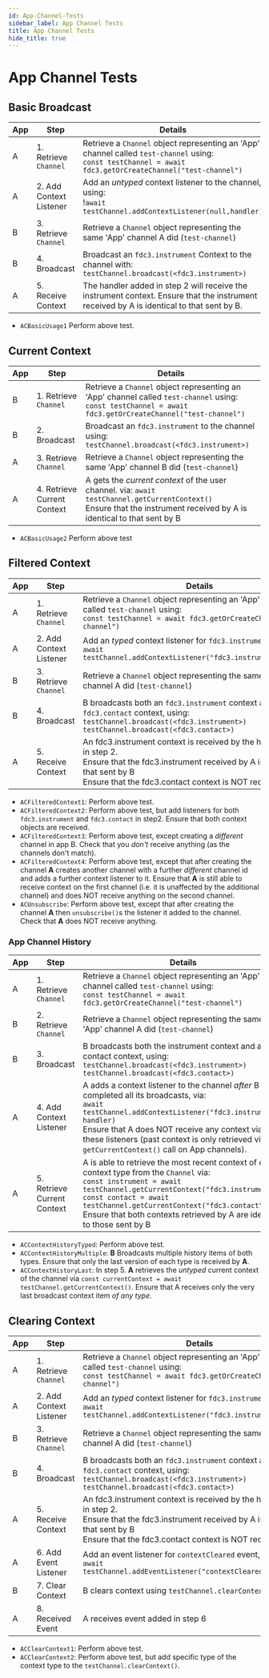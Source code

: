 ```yaml
---
id: App-Channel-Tests
sidebar_label: App Channel Tests
title: App Channel Tests
hide_title: true
---
```


# App Channel Tests  
<!-- markdownlint-disable MD033 -->

## Basic Broadcast

| App | Step                    | Details                                                                    |
|-----|-------------------------|----------------------------------------------------------------------------|
| A   | 1. Retrieve `Channel`   | Retrieve a `Channel` object representing an 'App' channel called `test-channel` using: <br />`const testChannel = await fdc3.getOrCreateChannel("test-channel")` |
| A   | 2. Add Context Listener | Add an _untyped_ context listener to the channel, using: <br /> !`await testChannel.addContextListener(null,handler)` |
| B   | 3. Retrieve `Channel`   | Retrieve a `Channel` object representing the same 'App' channel A did (`test-channel`)|
| B   | 4. Broadcast            | Broadcast an `fdc3.instrument` Context to the channel with: <br />`testChannel.broadcast(<fdc3.instrument>)`|
| A   | 5. Receive Context      | The handler added in step 2 will receive the instrument context. Ensure that the instrument received by A is identical to that sent by B.  |

- `ACBasicUsage1` Perform above test.

## Current Context

| App | Step                        | Details                                                                    |
|-----|-----------------------------|----------------------------------------------------------------------------|
| B   | 1. Retrieve `Channel`       |Retrieve a `Channel` object representing an 'App' channel called `test-channel` using: <br />`const testChannel = await fdc3.getOrCreateChannel("test-channel")` |
| B   | 2. Broadcast                | Broadcast an `fdc3.instrument` to the channel using: <br />`testChannel.broadcast(<fdc3.instrument>)`|
| A   | 3. Retrieve `Channel`       |Retrieve a `Channel` object representing the same 'App' channel B did (`test-channel`)|
| A   | 4. Retrieve Current Context | A gets the _current context_ of the user channel. via:  `await testChannel.getCurrentContext()` <br />Ensure that the instrument received by A is identical to that sent by B    |

- `ACBasicUsage2` Perform above test

## Filtered Context

| App | Step                    | Details                                                         |
|-----|-------------------------|-----------------------------------------------------------------|
| A   | 1. Retrieve `Channel`   | Retrieve a `Channel` object representing an 'App' channel called `test-channel` using: <br />`const testChannel = await fdc3.getOrCreateChannel("test-channel")` |
| A   | 2. Add Context Listener | Add an _typed_ context listener for `fdc3.instrument`, using: <br />`await testChannel.addContextListener("fdc3.instrument",handler)`|
| B   | 3. Retrieve `Channel`   | Retrieve a `Channel` object representing the same 'App' channel A did (`test-channel`)|
| B   | 4. Broadcast            | B broadcasts both an `fdc3.instrument` context and an `fdc3.contact` context, using: <br /> `testChannel.broadcast(<fdc3.instrument>)` <br /> `testChannel.broadcast(<fdc3.contact>)`|
| A   | 5. Receive Context      | An fdc3.instrument context is received by the handler added in step 2.<br />Ensure that the fdc3.instrument received by A is identical to that sent by B<br />Ensure that the fdc3.contact context is NOT received.                                                                   |

- `ACFilteredContext1`: Perform above test.
- `ACFilteredContext2`: Perform above test, but add listeners for both `fdc3.instrument` and `fdc3.contact` in step2.  Ensure that both context objects are received.
- `ACFilteredContext3`: Perform above test, except creating a _different_ channel in app B. Check that you _don't_ receive anything (as the channels don't match).
- `ACFilteredContext4`: Perform above test, except that after creating the channel **A** creates another channel with a further _different_ channel id and adds a further context listener to it.  Ensure that **A** is still able to receive context on the first channel (i.e. it is unaffected by the additional channel) and does NOT receive anything on the second channel.
- `ACUnsubscribe`: Perform above test, except that after creating the channel **A** then `unsubscribe()`s the listener it added to the channel. Check that **A** does NOT receive anything.

### App Channel History

| App | Step                        | Details                                                 |
|-----|-----------------------------|---------------------------------------------------------|
| A   | 1. Retrieve `Channel`       | Retrieve a `Channel` object representing an 'App' channel called `test-channel` using: <br />`const testChannel = await fdc3.getOrCreateChannel("test-channel")` |
| B   | 2. Retrieve `Channel`       | Retrieve a `Channel` object representing the same 'App' channel A did (`test-channel`)|
| B   | 3. Broadcast                | B broadcasts both the instrument context and a contact context, using: <br /> `testChannel.broadcast(<fdc3.instrument>)` <br /> `testChannel.broadcast(<fdc3.contact>)` |
| A   | 4. Add Context Listener     | A adds a context listener to the channel _after_ B has completed all its broadcasts, via: <br />`await testChannel.addContextListener("fdc3.instrument", handler)` <br /> Ensure that A does NOT receive any context via these listeners (past context is only retrieved via a `getCurrentContext()` call on App channels). |
| A   | 5. Retrieve Current Context | A is able to retrieve the most recent context of each context type from the `Channel`  via: <br />`const instrument = await testChannel.getCurrentContext("fdc3.instrument")`<br />`const contact = await testChannel.getCurrentContext("fdc3.contact")`<br />Ensure that both contexts retrieved by A are identical to those sent by B|

- `ACContextHistoryTyped`: Perform above test.
- `ACContextHistoryMultiple`: **B** Broadcasts multiple history items of both types.  Ensure that only the last version of each type is received by **A**.
- `ACContextHistoryLast`: In step 5. **A** retrieves the _untyped_ current context of the channel via `const currentContext = await testChannel.getCurrentContext()`. Ensure that A receives only the very last broadcast context item _of any type_.


## Clearing Context

| App | Step                    | Details                                                         |
|-----|-------------------------|-----------------------------------------------------------------|
| A   | 1. Retrieve `Channel`   | Retrieve a `Channel` object representing an 'App' channel called `test-channel` using: <br />`const testChannel = await fdc3.getOrCreateChannel("test-channel")` |
| A   | 2. Add Context Listener | Add an _typed_ context listener for `fdc3.instrument`, using: <br />`await testChannel.addContextListener("fdc3.instrument",handler)`|
| B   | 3. Retrieve `Channel`   | Retrieve a `Channel` object representing the same 'App' channel A did (`test-channel`)|
| B   | 4. Broadcast            | B broadcasts both an `fdc3.instrument` context and an `fdc3.contact` context, using: <br /> `testChannel.broadcast(<fdc3.instrument>)` <br /> `testChannel.broadcast(<fdc3.contact>)`|
| A   | 5. Receive Context      | An fdc3.instrument context is received by the handler added in step 2.<br />Ensure that the fdc3.instrument received by A is identical to that sent by B<br />Ensure that the fdc3.contact context is NOT received.                                                                   |
| A   | 6. Add Event Listener    | Add an event listener for `contextCleared` event, using: <br />`await testChannel.addEventListener("contextCleared",handler)`  |
| B   | 7. Clear Context            | B clears context using `testChannel.clearContext()`|
| A   | 8. Received Event            | A receives event added in step 6 |

- `ACClearContext1`: Perform above test.
- `ACClearContext2`: Perform above test, but add specific type of the context type to the `testChannel.clearContext()`.